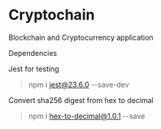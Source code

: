 # Cryptochain
Blockchain and Cryptocurrency application

Dependencies

Jest for testing

>npm i jest@23.6.0 --save-dev

Convert sha256 digest from hex to decimal

>npm i hex-to-decimal@1.0.1 --save
